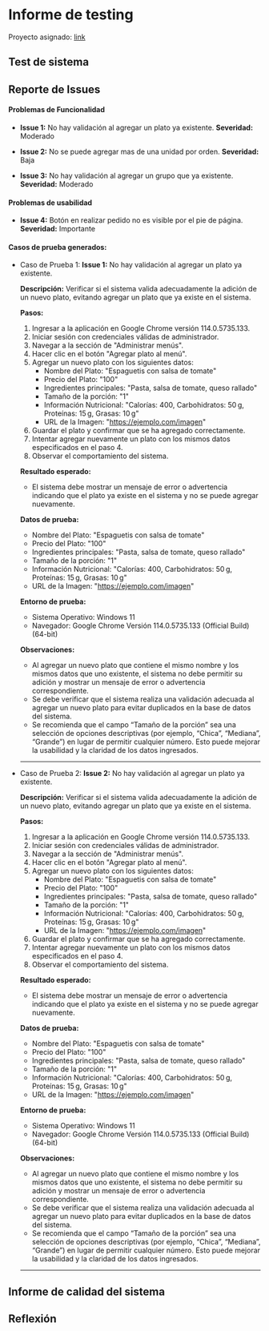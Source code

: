 # Informe de testing 
Proyecto asignado: [link](https://github.com/ORT-FIS-2023S1/obligatorio-techera-campopiano-franceschini/tree/main)

## Test de sistema
## Reporte de Issues
  #### Problemas de Funcionalidad
  - **Issue 1:** No hay validación al agregar un plato ya existente.
    **Severidad:** Moderado

  - **Issue 2:** No se puede agregar mas de una unidad por orden.
  **Severidad:** Baja

  - **Issue 3:** No hay validación al agregar un grupo que ya existente.
    **Severidad:** Moderado
  
  #### Problemas de usabilidad
  - **Issue 4:** Botón en realizar pedido no es visible por el pie de página.
  **Severidad:** Importante

  #### Casos de prueba generados:

  - Caso de Prueba 1: **Issue 1:** No hay validación al agregar un plato ya existente.
  
    **Descripción:**
    Verificar si el sistema valida adecuadamente la adición de un nuevo plato, evitando agregar un plato que ya existe en el sistema.

    **Pasos:**
    1. Ingresar a la aplicación en Google Chrome versión 114.0.5735.133.
    2. Iniciar sesión con credenciales válidas de administrador.
    3. Navegar a la sección de "Administrar menús".
    4. Hacer clic en el botón "Agregar plato al menú".
    5. Agregar un nuevo plato con los siguientes datos:
        - Nombre del Plato: "Espaguetis con salsa de tomate"
        - Precio del Plato: "100"
        - Ingredientes principales: "Pasta, salsa de tomate, queso rallado"
        - Tamaño de la porción: "1"
        - Información Nutricional: "Calorías: 400, Carbohidratos: 50 g, Proteínas: 15 g, Grasas: 10 g"
        - URL de la Imagen: "https://ejemplo.com/imagen"
    6. Guardar el plato y confirmar que se ha agregado correctamente.
    7. Intentar agregar nuevamente un plato con los mismos datos especificados en el paso 4.
    8. Observar el comportamiento del sistema.
  
    **Resultado esperado:**
    - El sistema debe mostrar un mensaje de error o advertencia indicando que el plato ya existe en el sistema y no se puede agregar nuevamente.

    **Datos de prueba:**
    - Nombre del Plato: "Espaguetis con salsa de tomate"
    - Precio del Plato: "100"
    - Ingredientes principales: "Pasta, salsa de tomate, queso rallado"
    - Tamaño de la porción: "1"
    - Información Nutricional: "Calorías: 400, Carbohidratos: 50 g, Proteínas: 15 g, Grasas: 10 g"
    - URL de la Imagen: "https://ejemplo.com/imagen"

    **Entorno de prueba:**
    - Sistema Operativo: Windows 11
    - Navegador: Google Chrome Versión 114.0.5735.133 (Official Build) (64-bit)

    **Observaciones:**
      - Al agregar un nuevo plato que contiene el mismo nombre y los mismos datos que uno existente, el sistema no debe permitir su adición y mostrar un mensaje de error o advertencia correspondiente.
      - Se debe verificar que el sistema realiza una validación adecuada al agregar un nuevo plato para evitar duplicados en la base de datos del sistema.
      - Se recomienda que el campo “Tamaño de la porción” sea una selección de opciones descriptivas (por ejemplo, “Chica”, “Mediana”, “Grande”) en lugar de permitir cualquier número. Esto puede mejorar la usabilidad y la claridad de los datos ingresados.
    ---
    
  - Caso de Prueba 2: **Issue 2:** No hay validación al agregar un plato ya existente.
  
    **Descripción:**
    Verificar si el sistema valida adecuadamente la adición de un nuevo plato, evitando agregar un plato que ya existe en el sistema.

    **Pasos:**
    1. Ingresar a la aplicación en Google Chrome versión 114.0.5735.133.
    2. Iniciar sesión con credenciales válidas de administrador.
    3. Navegar a la sección de "Administrar menús".
    4. Hacer clic en el botón "Agregar plato al menú".
    5. Agregar un nuevo plato con los siguientes datos:
        - Nombre del Plato: "Espaguetis con salsa de tomate"
        - Precio del Plato: "100"
        - Ingredientes principales: "Pasta, salsa de tomate, queso rallado"
        - Tamaño de la porción: "1"
        - Información Nutricional: "Calorías: 400, Carbohidratos: 50 g, Proteínas: 15 g, Grasas: 10 g"
        - URL de la Imagen: "https://ejemplo.com/imagen"
    6. Guardar el plato y confirmar que se ha agregado correctamente.
    7. Intentar agregar nuevamente un plato con los mismos datos especificados en el paso 4.
    8. Observar el comportamiento del sistema.
  
    **Resultado esperado:**
    - El sistema debe mostrar un mensaje de error o advertencia indicando que el plato ya existe en el sistema y no se puede agregar nuevamente.

    **Datos de prueba:**
    - Nombre del Plato: "Espaguetis con salsa de tomate"
    - Precio del Plato: "100"
    - Ingredientes principales: "Pasta, salsa de tomate, queso rallado"
    - Tamaño de la porción: "1"
    - Información Nutricional: "Calorías: 400, Carbohidratos: 50 g, Proteínas: 15 g, Grasas: 10 g"
    - URL de la Imagen: "https://ejemplo.com/imagen"

    **Entorno de prueba:**
    - Sistema Operativo: Windows 11
    - Navegador: Google Chrome Versión 114.0.5735.133 (Official Build) (64-bit)

    **Observaciones:**
      - Al agregar un nuevo plato que contiene el mismo nombre y los mismos datos que uno existente, el sistema no debe permitir su adición y mostrar un mensaje de error o advertencia correspondiente.
      - Se debe verificar que el sistema realiza una validación adecuada al agregar un nuevo plato para evitar duplicados en la base de datos del sistema.
      - Se recomienda que el campo “Tamaño de la porción” sea una selección de opciones descriptivas (por ejemplo, “Chica”, “Mediana”, “Grande”) en lugar de permitir cualquier número. Esto puede mejorar la usabilidad y la claridad de los datos ingresados.
    ---
   
## Informe de calidad del sistema

## Reflexión